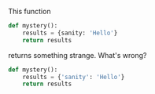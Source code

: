 This function
```python
def mystery():
    results = {sanity: 'Hello'}
    return results
```
returns something strange. What's wrong?
 
 
```python
def mystery():
    results = {'sanity': 'Hello'}
    return results
```
